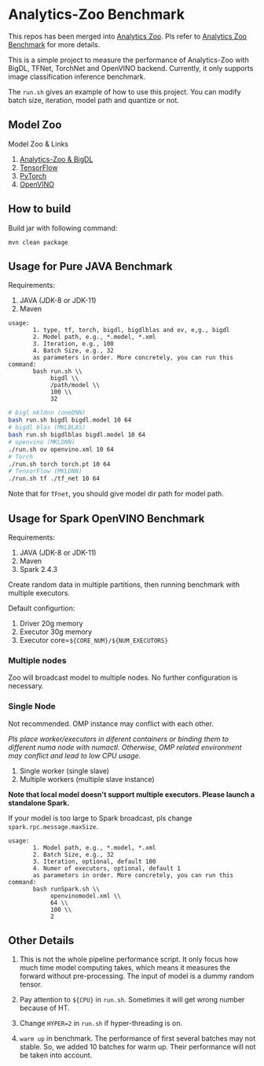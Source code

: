 # Analytics-Zoo Benchmark

This repos has been merged into [Analytics Zoo](https://github.com/intel-analytics/analytics-zoo). Pls refer to [Analytics Zoo Benchmark](https://github.com/intel-analytics/analytics-zoo/tree/master/apps/benchmark) for more details.

This is a simple project to measure the performance of Analytics-Zoo with BigDL, TFNet, TorchNet and OpenVINO backend. Currently, it only supports image classification inference benchmark.

The `run.sh` gives an example of how to use this project. You can modify batch size, iteration, model path and quantize or not.

## Model Zoo

Model Zoo & Links

1. [Analytics-Zoo & BigDL](https://analytics-zoo.github.io/master/#ProgrammingGuide/image-classification/#download-link)
2. [TensorFlow](https://github.com/tensorflow/models/tree/master/research/slim)
3. [PyTorch](https://pytorch.org/docs/stable/torchvision/models.html)
4. [OpenVINO](https://docs.openvinotoolkit.org/2018_R5/_docs_MO_DG_prepare_model_convert_model_Convert_Model_From_TensorFlow.html)

## How to build

Build jar with following command:

`mvn clean package`

## Usage for Pure JAVA Benchmark

Requirements:

1. JAVA (JDK-8 or JDK-11)
2. Maven

```shell
usage:
       1. type, tf, torch, bigdl, bigdlblas and ov, e,g., bigdl
       2. Model path, e.g., *.model, *.xml
       3. Iteration, e.g., 100
       4. Batch Size, e.g., 32
       as parameters in order. More concretely, you can run this command:
       bash run.sh \\
            bigdl \\
            /path/model \\
            100 \\
            32
```

```bash
# bigl mkldnn (oneDNN)
bash run.sh bigdl bigdl.model 10 64
# bigdl blas (MKLBLAS)
bash run.sh bigdlblas bigdl.model 10 64
# openvino (MKLDNN)
./run.sh ov openvino.xml 10 64
# Torch
./run.sh torch torch.pt 10 64
# TensorFlow (MKLDNN)
./run.sh tf ./tf_net 10 64
```

Note that for `TFnet`, you should give model dir path for model path.

## Usage for Spark OpenVINO Benchmark

Requirements:

1. JAVA (JDK-8 or JDK-11)
2. Maven
3. Spark 2.4.3

Create random data in multiple partitions, then running benchmark with multiple executors.

Default configurtion:

1. Driver 20g memory
2. Executor 30g memory
3. Executor core=`${CORE_NUM}/${NUM_EXECUTORS}`

### Multiple nodes

Zoo will broadcast model to multiple nodes. No further configuration is necessary.

### Single Node

Not recommended. OMP instance may conflict with each other.

_Pls place worker/executors in diferent containers or binding them to different numa node with numactl. Otherwise, OMP related environment may conflict and lead to low CPU usage._

1. Single worker (single slave)
2. Multiple workers (multiple slave instance)

**Note that local model doesn't support multiple executors. Please launch a standalone Spark.**

If your model is too large to Spark broadcast, pls change `spark.rpc.message.maxSize`.

```shell
usage:
       1. Model path, e.g., *.model, *.xml
       2. Batch Size, e.g., 32
       3. Iteration, optional, default 100
       4. Numer of executors, optional, default 1
       as parameters in order. More concretely, you can run this command:
       bash runSpark.sh \\
            openvinomodel.xml \\
            64 \\
            100 \\
            2
```

## Other Details

1. This is not the whole pipeline performance script. It only focus how much
   time model computing takes, which means it measures the forward without
   pre-processing. The input of model is a dummy random tensor.

2. Pay attention to `${CPU}` in `run.sh`. Sometimes it will get wrong number because of HT.

3. Change `HYPER=2` in `run.sh` if hyper-threading is on.

4. `warm up` in benchmark. The performance of first several batches may not stable. So, we added 10 batches for warm up. Their performance will not be taken into account.
